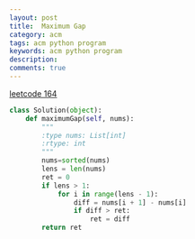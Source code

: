 ```yaml
---
layout: post
title:  Maximum Gap
category: acm
tags: acm python program
keywords: acm python program
description:
comments: true
---
```


[leetcode 164](https://leetcode.com/problems/maximum-gap)

```python
class Solution(object):
    def maximumGap(self, nums):
        """
        :type nums: List[int]
        :rtype: int
        """
        nums=sorted(nums)
        lens = len(nums)
        ret = 0
        if lens > 1:
            for i in range(lens - 1):
                diff = nums[i + 1] - nums[i]
                if diff > ret:
                    ret = diff
        return ret
```
